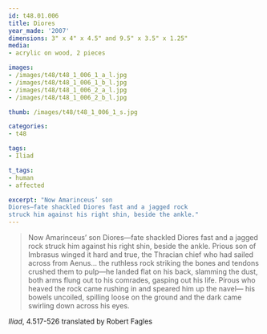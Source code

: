 ```yaml
---
id: t48.01.006
title: Diores
year_made: '2007'
dimensions: 3" x 4" x 4.5" and 9.5" x 3.5" x 1.25"
media:
- acrylic on wood, 2 pieces

images:
- /images/t48/t48_1_006_1_a_l.jpg
- /images/t48/t48_1_006_1_b_l.jpg
- /images/t48/t48_1_006_2_a_l.jpg
- /images/t48/t48_1_006_2_b_l.jpg

thumb: /images/t48/t48_1_006_1_s.jpg

categories:
- t48

tags:
- Iliad

t_tags:
- human
- affected

excerpt: "Now Amarinceus’ son
Diores—fate shackled Diores fast and a jagged rock
struck him against his right shin, beside the ankle."
---
```


> Now Amarinceus’ son
Diores—fate shackled Diores fast and a jagged rock
struck him against his right shin, beside the ankle.
Prious son of Imbrasus winged it hard and true,
the Thracian chief who had sailed across from Aenus…
the ruthless rock striking the bones and tendons
crushed them to pulp—he landed flat on his back,
slamming the dust, both arms flung out to his comrades,
gasping out his life. Pirous who heaved the rock
came rushing in and speared him up the navel—
his bowels uncoiled, spilling loose on the ground
and the dark came swirling down across his eyes.

_Iliad_, 4.517-526 translated by Robert Fagles
